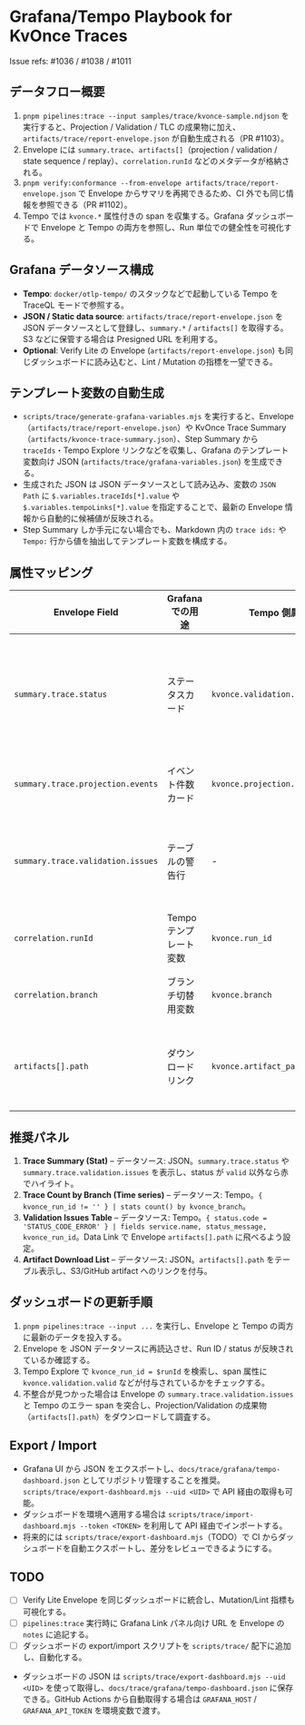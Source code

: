 # Grafana/Tempo Playbook for KvOnce Traces

Issue refs: #1036 / #1038 / #1011

## データフロー概要
1. `pnpm pipelines:trace --input samples/trace/kvonce-sample.ndjson` を実行すると、Projection / Validation / TLC の成果物に加え、`artifacts/trace/report-envelope.json` が自動生成される（PR #1103）。
2. Envelope には `summary.trace`、`artifacts[]`（projection / validation / state sequence / replay）、`correlation.runId` などのメタデータが格納される。
3. `pnpm verify:conformance --from-envelope artifacts/trace/report-envelope.json` で Envelope からサマリを再掲できるため、CI 外でも同じ情報を参照できる（PR #1102）。
4. Tempo では `kvonce.*` 属性付きの span を収集する。Grafana ダッシュボードで Envelope と Tempo の両方を参照し、Run 単位での健全性を可視化する。

## Grafana データソース構成
- **Tempo**: `docker/otlp-tempo/` のスタックなどで起動している Tempo を TraceQL モードで参照する。
- **JSON / Static data source**: `artifacts/trace/report-envelope.json` を JSON データソースとして登録し、`summary.*` / `artifacts[]` を取得する。S3 などに保管する場合は Presigned URL を利用する。
- **Optional**: Verify Lite の Envelope (`artifacts/report-envelope.json`) も同じダッシュボードに読み込むと、Lint / Mutation の指標を一望できる。

## テンプレート変数の自動生成
- `scripts/trace/generate-grafana-variables.mjs` を実行すると、Envelope（`artifacts/trace/report-envelope.json`）や KvOnce Trace Summary（`artifacts/kvonce-trace-summary.json`）、Step Summary から `traceIds`・Tempo Explore リンクなどを収集し、Grafana のテンプレート変数向け JSON (`artifacts/trace/grafana-variables.json`) を生成できる。
- 生成された JSON は JSON データソースとして読み込み、変数の `JSON Path` に `$.variables.traceIds[*].value` や `$.variables.tempoLinks[*].value` を指定することで、最新の Envelope 情報から自動的に候補値が反映される。
- Step Summary しか手元にない場合でも、Markdown 内の `trace ids:` や `Tempo:` 行から値を抽出してテンプレート変数を構成する。

## 属性マッピング
| Envelope Field | Grafana での用途 | Tempo 側属性 | 備考 |
|----------------|------------------|--------------|------|
| `summary.trace.status` | ステータスカード | `kvonce.validation.valid` | Envelope では文字列、Tempo には boolean としてコピーする。 |
| `summary.trace.projection.events` | イベント件数カード | `kvonce.projection.event_count` | イベント数の急増監視に利用。 |
| `summary.trace.validation.issues` | テーブルの警告行 | - | Envelope のみで保持。Tempo のエラー span と突合せ。 |
| `correlation.runId` | Tempo テンプレート変数 | `kvonce.run_id` | Run 単位でトレースを絞り込む。 |
| `correlation.branch` | ブランチ切替用変数 | `kvonce.branch` | main / feature 毎の比較に活用。 |
| `artifacts[].path` | ダウンロードリンク | `kvonce.artifact_path` | Projection / Validation / TLC summary へのリンク。 |

## 推奨パネル
1. **Trace Summary (Stat)** – データソース: JSON。`summary.trace.status` や `summary.trace.validation.issues` を表示し、status が `valid` 以外なら赤でハイライト。
2. **Trace Count by Branch (Time series)** – データソース: Tempo。`{ kvonce_run_id != '' } | stats count() by kvonce_branch`。
3. **Validation Issues Table** – データソース: Tempo。`{ status.code = 'STATUS_CODE_ERROR' } | fields service.name, status_message, kvonce_run_id`。Data Link で Envelope `artifacts[].path` に飛べるよう設定。
4. **Artifact Download List** – データソース: JSON。`artifacts[].path` をテーブル表示し、S3/GitHub artifact へのリンクを付与。

## ダッシュボードの更新手順
1. `pnpm pipelines:trace --input ...` を実行し、Envelope と Tempo の両方に最新のデータを投入する。
2. Envelope を JSON データソースに再読込させ、Run ID / status が反映されているか確認する。
3. Tempo Explore で `kvonce_run_id = $runId` を検索し、span 属性に `kvonce.validation.valid` などが付与されているかをチェックする。
4. 不整合が見つかった場合は Envelope の `summary.trace.validation.issues` と Tempo のエラー span を突合し、Projection/Validation の成果物（`artifacts[].path`）をダウンロードして調査する。

## Export / Import
- Grafana UI から JSON をエクスポートし、`docs/trace/grafana/tempo-dashboard.json` としてリポジトリ管理することを推奨。`scripts/trace/export-dashboard.mjs --uid <UID>` で API 経由の取得も可能。
- ダッシュボードを環境へ適用する場合は `scripts/trace/import-dashboard.mjs --token <TOKEN>` を利用して API 経由でインポートする。
- 将来的には `scripts/trace/export-dashboard.mjs`（TODO）で CI からダッシュボードを自動エクスポートし、差分をレビューできるようにする。

## TODO
- [ ] Verify Lite Envelope を同じダッシュボードに統合し、Mutation/Lint 指標も可視化する。
- [ ] `pipelines:trace` 実行時に Grafana Link パネル向け URL を Envelope の `notes` に追記する。
- [ ] ダッシュボードの export/import スクリプトを `scripts/trace/` 配下に追加し、自動化する。
- ダッシュボードの JSON は `scripts/trace/export-dashboard.mjs --uid <UID>` を使って取得し、`docs/trace/grafana/tempo-dashboard.json` に保存できる。GitHub Actions から自動取得する場合は `GRAFANA_HOST` / `GRAFANA_API_TOKEN` を環境変数で渡す。
